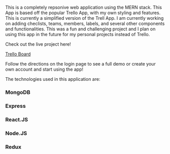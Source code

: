 This is a completely repsonive web application using the MERN stack. This App is based off the popular Trello App, with my own styling and features. This is currently a simplified version of the Trell App. I am currently working on adding checlists, teams, members, labels, and several other components and functionalities. This was a fun and challenging project and I plan on using this app in the future for my personal projects instead of Trello.

Check out the live project here!

[Trello Board](https://william-trello-board.herokuapp.com/)

Follow the directions on the login page to see a full demo or create your own account and start using the app!

The technologies used in this application are:

### MongoDB

### Express

### React.JS

### Node.JS

### Redux

